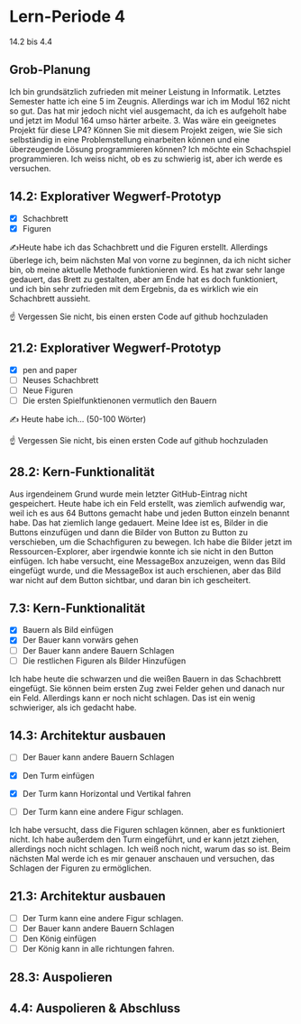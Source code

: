 
# Lern-Periode 4

14.2 bis 4.4

## Grob-Planung

Ich bin grundsätzlich zufrieden mit meiner Leistung in Informatik. Letztes Semester hatte ich eine 5 im Zeugnis. Allerdings war ich im Modul 162 nicht so gut. Das hat mir jedoch nicht viel ausgemacht, da ich es aufgeholt habe und jetzt im Modul 164 umso härter arbeite.
3. Was wäre ein geeignetes Projekt für diese LP4? Können Sie mit diesem Projekt zeigen, wie Sie sich selbständig in eine Problemstellung einarbeiten können und eine überzeugende Lösung programmieren können?
Ich möchte ein Schachspiel programmieren. Ich weiss nicht, ob es zu schwierig ist, aber ich werde es versuchen.

## 14.2: Explorativer Wegwerf-Prototyp

- [x] Schachbrett 
- [x] Figuren 

✍️Heute habe ich das Schachbrett und die Figuren erstellt. Allerdings überlege ich, beim nächsten Mal von vorne zu beginnen, da ich nicht sicher bin, ob meine aktuelle Methode funktionieren wird. Es hat zwar sehr lange gedauert, das Brett zu gestalten, aber am Ende hat es doch funktioniert, und ich bin sehr zufrieden mit dem Ergebnis, da es wirklich wie ein Schachbrett aussieht.

☝️ Vergessen Sie nicht, bis einen ersten Code auf github hochzuladen

## 21.2: Explorativer Wegwerf-Prototyp

- [x] pen and paper
- [ ] Neuses Schachbrett
- [ ] Neue Figuren
- [ ] Die ersten Spielfunktienonen vermutlich den Bauern

✍️ Heute habe ich... (50-100 Wörter)

☝️ Vergessen Sie nicht, bis einen ersten Code auf github hochzuladen

## 28.2: Kern-Funktionalität

Aus irgendeinem Grund wurde mein letzter GitHub-Eintrag nicht gespeichert. Heute habe ich ein Feld erstellt, was ziemlich aufwendig war, weil ich es aus 64 Buttons gemacht habe und jeden Button einzeln benannt habe. Das hat ziemlich lange gedauert. Meine Idee ist es, Bilder in die Buttons einzufügen und dann die Bilder von Button zu Button zu verschieben, um die Schachfiguren zu bewegen. Ich habe die Bilder jetzt im Ressourcen-Explorer, aber irgendwie konnte ich sie nicht in den Button einfügen. Ich habe versucht, eine MessageBox anzuzeigen, wenn das Bild eingefügt wurde, und die MessageBox ist auch erschienen, aber das Bild war nicht auf dem Button sichtbar, und daran bin ich gescheitert.

## 7.3: Kern-Funktionalität

- [x] Bauern als Bild einfügen
- [x] Der Bauer kann vorwärs gehen
- [ ] Der Bauer kann andere Bauern Schlagen
- [ ] Die restlichen Figuren als Bilder Hinzufügen

Ich habe heute die schwarzen und die weißen Bauern in das Schachbrett eingefügt. Sie können beim ersten Zug zwei Felder gehen und danach nur ein Feld. Allerdings kann er noch nicht schlagen. Das ist ein wenig schwieriger, als ich gedacht habe.

## 14.3: Architektur ausbauen

- [ ] Der Bauer kann andere Bauern Schlagen
- [x] Den Turm einfügen
- [x] Der Turm kann Horizontal und Vertikal fahren
- [ ] Der Turm kann eine andere Figur schlagen.

      
Ich habe versucht, dass die Figuren schlagen können, aber es funktioniert nicht. Ich habe außerdem den Turm eingeführt, und er kann jetzt ziehen, allerdings noch nicht schlagen. Ich weiß noch nicht, warum das so ist. Beim nächsten Mal werde ich es mir genauer anschauen und versuchen, das Schlagen der Figuren zu ermöglichen.
## 21.3: Architektur ausbauen

- [ ] Der Turm kann eine andere Figur schlagen.
- [ ] Der Bauer kann andere Bauern Schlagen
- [ ] Den König einfügen
- [ ] Der König kann in alle richtungen fahren.

## 28.3: Auspolieren

## 4.4: Auspolieren & Abschluss
